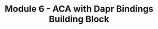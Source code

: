 ---
title: Module 6 - ACA with Dapr Bindings Building Block
has_children: false
nav_order: 6
canonical_url: 'https://bitoftech.net/2022/09/05/azure-container-apps-with-dapr-bindings-building-block/'
---